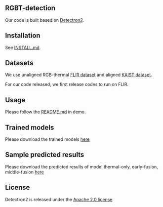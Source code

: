 ## RGBT-detection

Our code is built based on [Detectron2](https://github.com/facebookresearch/detectron2).

## Installation

See [INSTALL.md](INSTALL.md).

## Datasets

We use unaligned RGB-thermal [FLIR dataset](https://www.flir.com/oem/adas/adas-dataset-form/) and aligned [KAIST dataset](https://soonminhwang.github.io/rgbt-ped-detection/).

For our code released, we first release codes to run on FLIR.

## Usage

Please follow the [README.md](demo/README.md) in demo.

## Trained models

Please download the trained models [here](https://drive.google.com/file/d/1v0-cQCrycUiNjrDotoFleeW6Slm_9j-K/view?usp=sharing)

## Sample predicted results

Please download the predicted results of model thermal-only, early-fusion, middle-fusion [here](https://drive.google.com/file/d/1O8mx9bb-uy4432BsrPG7xVX0WW53oFWK/view?usp=sharing)

## License

Detectron2 is released under the [Apache 2.0 license](LICENSE).
